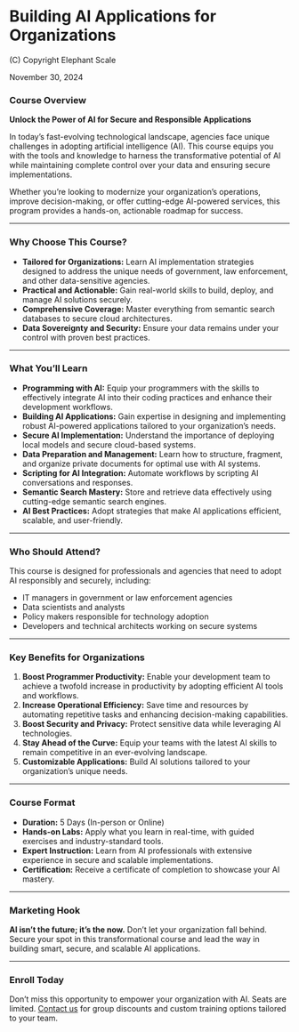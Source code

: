 # Building AI Applications for Organizations

(C) Copyright Elephant Scale

November 30, 2024

### Course Overview
**Unlock the Power of AI for Secure and Responsible Applications**

In today’s fast-evolving technological landscape, agencies face unique challenges in adopting artificial intelligence (AI). This course equips you with the tools and knowledge to harness the transformative potential of AI while maintaining complete control over your data and ensuring secure implementations.

Whether you’re looking to modernize your organization’s operations, improve decision-making, or offer cutting-edge AI-powered services, this program provides a hands-on, actionable roadmap for success.

---

### Why Choose This Course?
- **Tailored for Organizations:** Learn AI implementation strategies designed to address the unique needs of government, law enforcement, and other data-sensitive agencies.
- **Practical and Actionable:** Gain real-world skills to build, deploy, and manage AI solutions securely.
- **Comprehensive Coverage:** Master everything from semantic search databases to secure cloud architectures.
- **Data Sovereignty and Security:** Ensure your data remains under your control with proven best practices.

---

### What You’ll Learn
- **Programming with AI:** Equip your programmers with the skills to effectively integrate AI into their coding practices and enhance their development workflows.
- **Building AI Applications:** Gain expertise in designing and implementing robust AI-powered applications tailored to your organization’s needs.
- **Secure AI Implementation:** Understand the importance of deploying local models and secure cloud-based systems.
- **Data Preparation and Management:** Learn how to structure, fragment, and organize private documents for optimal use with AI systems.
- **Scripting for AI Integration:** Automate workflows by scripting AI conversations and responses.
- **Semantic Search Mastery:** Store and retrieve data effectively using cutting-edge semantic search engines.
- **AI Best Practices:** Adopt strategies that make AI applications efficient, scalable, and user-friendly.

---

### Who Should Attend?
This course is designed for professionals and agencies that need to adopt AI responsibly and securely, including:
- IT managers in government or law enforcement agencies
- Data scientists and analysts
- Policy makers responsible for technology adoption
- Developers and technical architects working on secure systems

---

### Key Benefits for Organizations
1. **Boost Programmer Productivity:** Enable your development team to achieve a twofold increase in productivity by adopting efficient AI tools and workflows.
1. **Increase Operational Efficiency:** Save time and resources by automating repetitive tasks and enhancing decision-making capabilities.
1. **Boost Security and Privacy:** Protect sensitive data while leveraging AI technologies.
1. **Stay Ahead of the Curve:** Equip your teams with the latest AI skills to remain competitive in an ever-evolving landscape.
1. **Customizable Applications:** Build AI solutions tailored to your organization’s unique needs.

---

### Course Format
- **Duration:** 5 Days (In-person or Online)
- **Hands-on Labs:** Apply what you learn in real-time, with guided exercises and industry-standard tools.
- **Expert Instruction:** Learn from AI professionals with extensive experience in secure and scalable implementations.
- **Certification:** Receive a certificate of completion to showcase your AI mastery.

---

### Marketing Hook
**AI isn’t the future; it’s the now.** Don’t let your organization fall behind. Secure your spot in this transformational course and lead the way in building smart, secure, and scalable AI applications.

---

### Enroll Today
Don’t miss this opportunity to empower your organization with AI. Seats are limited. [Contact us](mailto:info@scaia.ai) for group discounts and custom training options tailored to your team.
